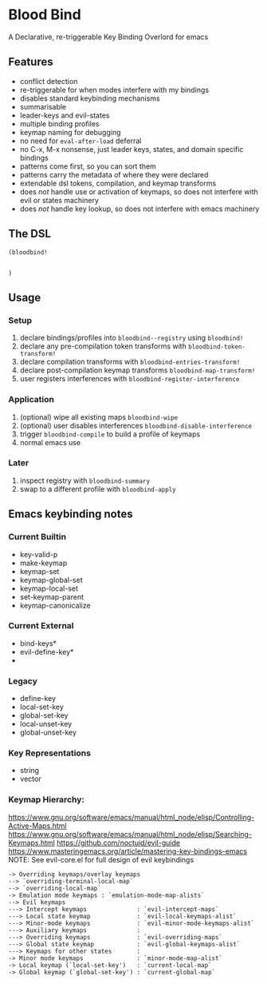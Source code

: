 # Blood Bind 
A Declarative, re-triggerable Key Binding Overlord for emacs

## Features
- conflict detection
- re-triggerable for when modes interfere with my bindings
- disables standard keybinding mechanisms
- summarisable
- leader-keys and evil-states
- multiple binding profiles
- keymap naming for debugging
- no need for `eval-after-load` deferral
- no C-x, M-x nonsense, just leader keys, states, and domain specific bindings
- patterns come first, so you can sort them
- patterns carry the metadata of where they were declared
- extendable dsl tokens, compilation, and keymap transforms
- does *not* handle use or activation of keymaps, so does not interfere with evil or states machinery
- does *not* handle key lookup, so does not interfere with emacs machinery


## The DSL

``` emacs-lisp
(bloodbind! 


)
```


## Usage 
### Setup
1) declare bindings/profiles into `bloodbind--registry` using `bloodbind!`
2) declare any pre-compilation token transforms with `bloodbind-token-transform!`
3) declare compilation transforms with `bloodbind-entries-transform!`
4) declare post-compilation keymap transforms `bloodbind-map-transform!`
5) user registers interferences with `bloodbind-register-interference`

### Application
1) (optional) wipe all existing maps `bloodbind-wipe`
2) (optional) user disables interferences `bloodbind-disable-interference`
3) trigger `bloodbind-compile` to build a profile of keymaps
4) normal emacs use

### Later
1) inspect registry with `bloodbind-summary`
2) swap to a different profile with `bloodbind-apply`

## Emacs keybinding notes

### Current Builtin
- key-valid-p
- make-keymap
- keymap-set
- keymap-global-set
- keymap-local-set
- set-keymap-parent
- keymap-canonicalize

### Current External
- bind-keys*
- evil-define-key*
- 

### Legacy
- define-key 
- local-set-key
- global-set-key
- local-unset-key
- global-unset-key

### Key Representations
- string
- vector


###  Keymap Hierarchy:
https://www.gnu.org/software/emacs/manual/html_node/elisp/Controlling-Active-Maps.html
https://www.gnu.org/software/emacs/manual/html_node/elisp/Searching-Keymaps.html
https://github.com/noctuid/evil-guide
https://www.masteringemacs.org/article/mastering-key-bindings-emacs
NOTE: See evil-core.el for full design of evil keybindings
```
-> Overriding keymaps/overlay keymaps
--> `overriding-terminal-local-map`
--> `overriding-local-map`
-> Emulation mode keymaps : `emulation-mode-map-alists`
--> Evil keymaps
---> Intercept keymaps              : `evil-intercept-maps`
---> Local state keymap             : `evil-local-keymaps-alist`
---> Minor-mode keymaps             : `evil-minor-mode-keymaps-alist`
---> Auxiliary keymaps              : 
---> Overriding keymaps             : `evil-overriding-maps`
---> Global state keymap            : `evil-global-keymaps-alist`
---> Keymaps for other states       : 
-> Minor mode keymaps               : `minor-mode-map-alist`
-> Local keymap (`local-set-key')   : `current-local-map`
-> Global keymap (`global-set-key') : `current-global-map`
``` 
